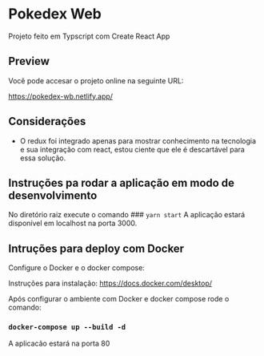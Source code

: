 # Pokedex Web

Projeto feito em Typscript com Create React App

## Preview

Você pode accesar o projeto online na seguinte URL:

https://pokedex-wb.netlify.app/

## Considerações

- O redux foi integrado apenas para mostrar conhecimento na tecnologia e sua integração com react, estou ciente que ele é descartável para essa solução.

## Instruções pa rodar a aplicação em modo de desenvolvimento

No diretório raiz execute o comando ### `yarn start`
A aplicação estará disponível em localhost na porta 3000.

## Intruções para deploy com Docker

Configure o Docker e o docker compose:

Instruções para instalação: https://docs.docker.com/desktop/

Após configurar o ambiente com Docker e docker compose rode o comando:

### `docker-compose up --build -d`

A aplicacão estará na porta 80
